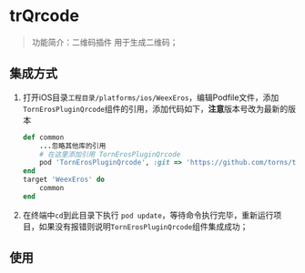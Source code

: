 # trQrcode

> 功能简介：二维码插件 用于生成二维码；

## 集成方式

1. 打开iOS目录`工程目录/platforms/ios/WeexEros`，编辑Podfile文件，添加`TornErosPluginQrcode`组件的引用，添加代码如下，**注意**版本号改为最新的版本

	```ruby
	def common
    	...忽略其他库的引用
    	# 在这里添加引用 TornErosPluginQrcode
    	pod 'TornErosPluginQrcode', :git => 'https://github.com/torns/torn-eros-plugin-ios-qrcode.git', :tag => '版本'
	end
	target 'WeexEros' do
    	common
	end
	```

2. 在终端中`cd`到此目录下执行 `pod update`，等待命令执行完毕，重新运行项目，如果没有报错则说明`TornErosPluginQrcode`组件集成成功；

## 使用


